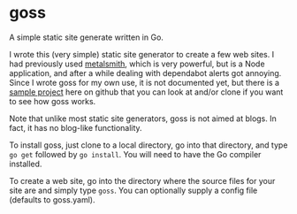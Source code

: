 # goss

A simple static site generate written in Go.

I wrote this (very simple) static site generator to create a few web sites.  I had previously used [metalsmith](https://metalsmith.io), which is
very powerful, but is a Node application, and after a while dealing with dependabot alerts got annoying.  Since I wrote goss for my own use, it is
not documented yet, but there is a [sample project](https://github.com/brothertoad/uulists) here on github that you can look at and/or clone if you
want to see how goss works.

Note that unlike most static site generators, goss is not aimed at blogs.  In fact, it has no blog-like functionality.

To install goss, just clone to a local directory, go into that directory, and type `go get` followed by `go install`.  You will need to have the Go
compiler installed.

To create a web site, go into the directory where the source files for your site are and simply type `goss`.  You can optionally supply a config file
(defaults to goss.yaml).
